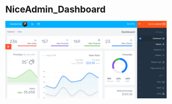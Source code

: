 # NiceAdmin_Dashboard

![alt text](https://github.com/AbbasKhalili/NiceAdmin_Dashboard/blob/master/index.png)
